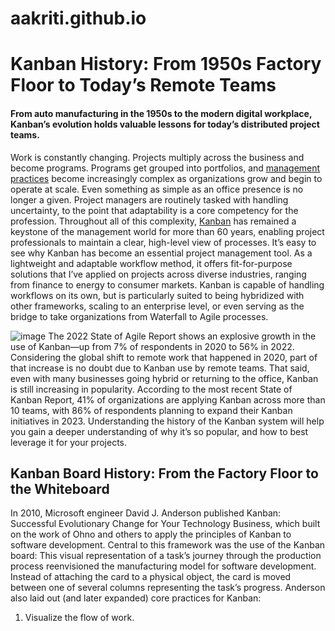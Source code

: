 # aakriti.github.io
# Kanban History: From 1950s Factory Floor to Today’s Remote Teams
#### From auto manufacturing in the 1950s to the modern digital workplace, Kanban’s evolution holds valuable lessons for today’s distributed project teams.
Work is constantly changing. Projects multiply across the business and become programs. Programs get grouped into portfolios, and [management practices](https://www.toptal.com/project-managers/scaled-agile-framework/safe-best-practices) become increasingly complex as organizations grow and begin to operate at scale. Even something as simple as an office presence is no longer a given. Project managers are routinely tasked with handling uncertainty, to the point that adaptability is a core competency for the profession. Throughout all of this complexity, [Kanban](https://www.toptal.com/project-managers/kanban) has remained a keystone of the management world for more than 60 years, enabling project professionals to maintain a clear, high-level view of processes. It’s easy to see why Kanban has become an essential project management tool. As a lightweight and adaptable workflow method, it offers fit-for-purpose solutions that I’ve applied on projects across diverse industries, ranging from finance to energy to consumer markets. Kanban is capable of handling workflows on its own, but is particularly suited to being hybridized with other frameworks, scaling to an enterprise level, or even serving as the bridge to take organizations from Waterfall to Agile processes.

![image](https://github.com/sayamathema/saya.github.io/assets/110393954/4da59274-0317-4ff4-8fe9-315848fb3cda)
The 2022 State of Agile Report shows an explosive growth in the use of Kanban—up from 7% of respondents in 2020 to 56% in 2022. Considering the global shift to remote work that happened in 2020, part of that increase is no doubt due to Kanban use by remote teams. That said, even with many businesses going hybrid or returning to the office, Kanban is still increasing in popularity. According to the most recent State of Kanban Report, 41% of organizations are applying Kanban across more than 10 teams, with 86% of respondents planning to expand their Kanban initiatives in 2023. Understanding the history of the Kanban system will help you gain a deeper understanding of why it’s so popular, and how to best leverage it for your projects.
## Kanban Board History: From the Factory Floor to the Whiteboard
In 2010, Microsoft engineer David J. Anderson published Kanban: Successful Evolutionary Change for Your Technology Business, which built on the work of Ohno and others to apply the principles of Kanban to software development. Central to this framework was the use of the Kanban board: This visual representation of a task’s journey through the production process reenvisioned the manufacturing model for software development. Instead of attaching the card to a physical object, the card is moved between one of several columns representing the task’s progress.
Anderson also laid out (and later expanded) core practices for Kanban:
1. Visualize the flow of work.
